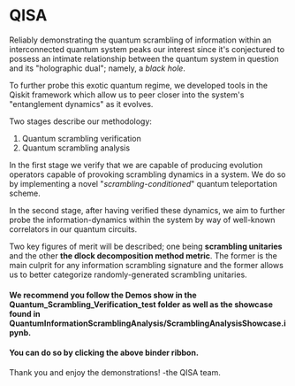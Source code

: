 # QISA
Reliably demonstrating the quantum scrambling of information within an interconnected quantum system peaks our interest since it's conjectured to possess an intimate relationship between the quantum system in question and its "holographic dual"; namely, a *black hole*. 

To further probe this exotic quantum regime, we developed tools in the Qiskit framework which allow us to peer closer into the system's "entanglement dynamics" as it evolves.

Two stages describe our methodology: 

1. Quantum scrambling verification
2. Quantum scrambling analysis

In the first stage we verify that we are capable of producing evolution operators capable of provoking scrambling dynamics in a system. We do so by implementing a novel "_scrambling-conditioned_" quantum teleportation scheme. 

In the second stage, after having verified these dynamics, we aim to further probe the information-dynamics within the system by way of well-known correlators in our quantum circuits. 

Two key figures of merit will be described; one being **scrambling unitaries** and the other **the dlock decomposition method metric**. The former is the main culprit for any information scrambling signature and the former allows us to better categorize randomly-generated scrambling unitaries. 

#### We recommend you follow the Demos show in the __Quantum_Scrambling_Verification_test__ folder as well as the showcase found in __QuantumInformationScramblingAnalysis/ScramblingAnalysisShowcase.ipynb__. 

#### You can do so by clicking the above binder ribbon. 

Thank you and enjoy the demonstrations!
-the QISA team.
